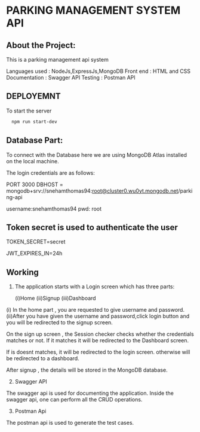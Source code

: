 
# PARKING MANAGEMENT SYSTEM API

## About the Project:

This is a parking management api system 


Languages used : NodeJs,ExpressJs,MongoDB
Front end : HTML and CSS
Documentation : Swagger API
Testing : Postman API 












## DEPLOYEMNT

To start the server 

```bash
  npm run start-dev
```

## Database Part:

To connect with the Database here we are 
using MongoDB Atlas installed on the local machine.

The login credentials are as follows:

PORT 3000
DBHOST = mongodb+srv://snehamthomas94:root@cluster0.wu0yt.mongodb.net/parking-api
 
username:snehamthomas94
pwd: root 

## Token secret is used to authenticate the user
TOKEN_SECRET=secret

JWT_EXPIRES_IN=24h

## Working 

1. The application starts with a Login screen
   which has three parts:

   (i)Home
   (ii)Signup
   (iii)Dashboard

(i) In the home part , you are requested to give username and password.
(ii)After you have given the username and password,click login button and 
you will be redirected to the signup screen.

On the sign up screen , the Session checker checks whether the credentials matches or not.
If it matches it will be redirected to the Dashboard screen.

If is doesnt matches, it will be redirected to the login screen.
otherwise will be redirected to a dashboard.

After signup , the details will be stored in the MongoDB database.

2. Swagger API    

The swagger api is used for documenting the application.
Inside the swagger api, one can perform all the
CRUD operations.

3. Postman Api 

The postman api is used to generate the test cases.